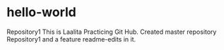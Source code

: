 # hello-world
Repository1
This is Laalita Practicing Git Hub. Created master repository Repository1 and a feature readme-edits in it.
